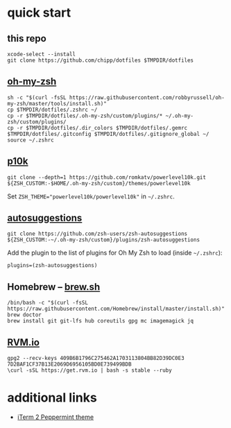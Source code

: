 # quick start

## this repo

```shell
xcode-select --install
git clone https://github.com/chipp/dotfiles $TMPDIR/dotfiles
```

## [oh-my-zsh](https://github.com/robbyrussell/oh-my-zsh)

```shell
sh -c "$(curl -fsSL https://raw.githubusercontent.com/robbyrussell/oh-my-zsh/master/tools/install.sh)"
cp $TMPDIR/dotfiles/.zshrc ~/
cp -r $TMPDIR/dotfiles/.oh-my-zsh/custom/plugins/* ~/.oh-my-zsh/custom/plugins/
cp -r $TMPDIR/dotfiles/.dir_colors $TMPDIR/dotfiles/.gemrc $TMPDIR/dotfiles/.gitconfig $TMPDIR/dotfiles/.gitignore_global ~/
source ~/.zshrc
```

## [p10k](https://github.com/romkatv/powerlevel10k)

```shell
git clone --depth=1 https://github.com/romkatv/powerlevel10k.git ${ZSH_CUSTOM:-$HOME/.oh-my-zsh/custom}/themes/powerlevel10k
```

Set `ZSH_THEME="powerlevel10k/powerlevel10k"` in `~/.zshrc`.

## [autosuggestions](https://github.com/zsh-users/zsh-autosuggestions)

```shell
git clone https://github.com/zsh-users/zsh-autosuggestions ${ZSH_CUSTOM:-~/.oh-my-zsh/custom}/plugins/zsh-autosuggestions
```

Add the plugin to the list of plugins for Oh My Zsh to load (inside `~/.zshrc`):

```
plugins=(zsh-autosuggestions)
```

## Homebrew – [brew.sh](http://brew.sh)

```shell
/bin/bash -c "$(curl -fsSL https://raw.githubusercontent.com/Homebrew/install/master/install.sh)"
brew doctor
brew install git git-lfs hub coreutils gpg mc imagemagick jq
```

## [RVM.io](https://rvm.io)

```shell
gpg2 --recv-keys 409B6B1796C275462A1703113804BB82D39DC0E3 7D2BAF1CF37B13E2069D6956105BD0E739499BDB
\curl -sSL https://get.rvm.io | bash -s stable --ruby
```

# additional links

- [iTerm 2 Peppermint theme](https://github.com/dotzero/iTerm-2-Peppermint)
